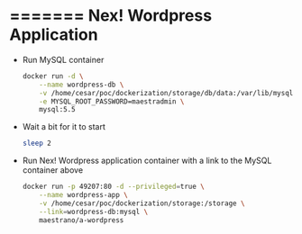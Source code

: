 =======
Nex! Wordpress Application
===============

* Run MySQL container

    ````bash
    docker run -d \
    	--name wordpress-db \
    	-v /home/cesar/poc/dockerization/storage/db/data:/var/lib/mysql \
    	-e MYSQL_ROOT_PASSWORD=maestradmin \
    	mysql:5.5
    ````

* Wait a bit for it to start

    ````bash
    sleep 2
    ````

* Run Nex! Wordpress application container with a link to the MySQL container above

    ````bash
    docker run -p 49207:80 -d --privileged=true \
    	--name wordpress-app \
    	-v /home/cesar/poc/dockerization/storage:/storage \
    	--link=wordpress-db:mysql \
    	maestrano/a-wordpress
    ````